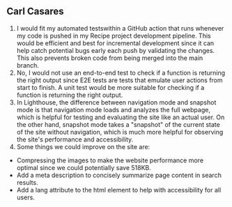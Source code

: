 ## Carl Casares ##
1. I would fit my automated testswithin a GitHub action that runs whenever my code is pushed in my Recipe project development pipeline. This would be efficient and best for incremental development since it can help catch potential bugs early each push by validating the changes. This also prevents broken code from being merged into the main branch.
2. No, I would not use an end-to-end test to check if a function is returning the right output since E2E tests are tests that emulate user actions from start to finish. A unit test would be more suitable for checking if a function is returning the right output.
3. In Lighthouse, the difference between navigation mode and snapshot mode is that navigation mode loads and analyzes the full webpage, which is helpful for testing and evaluating the site like an actual user. On the other hand, snapshot mode takes a "snapshot" of the current state of the site without navigation, which is much more helpful for observing the site's performance and accessibility.
4.  Some things we could improve on the site are:
   - Compressing the images to make the website performance more optimal since we could potentially save 518KB.
   - Add a meta description to concisely summarize page content in search results. 
   - Add a lang attribute to the html element to help with accessibility for all users. 




